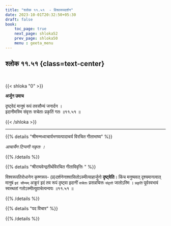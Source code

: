 ```yaml
---
title: "श्लोक ११.५१  - विश्वरूपदर्शन"
date: 2023-10-01T20:32:50+05:30
draft: false
book:
    toc_page: true
    next_page: shloka52
    prev_page: shloka50
    menu : geeta_menu
---
```




## श्लोक ११.५१ {class=text-center}

<br/>

{{< shloka  "0"  >}}

**अर्जुन उवाच**

दृष्ट्वेदं मानुषं रूपं तवसौम्यं जनार्दन ।    
इदानीमस्मि संवृत्तः सचेताः प्रकृतिं गतः ॥११.५१ ॥

{{< /shloka >}}

---


{{% details "श्रीमन्मध्वाचार्यभगवत्पादाचर्य विरचित  गीताभाष्य" %}}

*आचार्येण टिप्पणी नकृतः ।*

{{% /details %}}



{{% details "श्रीराघवेन्द्रतीर्थविरचित गीताविवृत्तिः " %}}

विश्वरूपतिरोधानेन कृष्णरूप- 
(प्र)दर्शनेनाश्वासितोऽस्मीत्याहार्जुनो 
**दृष्ट्वेति**। किंच मनुष्यवत् दृश्यमानत्वात्‌ मानुषं 
`इदं सौम्यम्` अक्रूरं इदं तव
रूपं दृष्ट्वा इदानीं `सचेताः` प्रसन्नचित्तः `संवृत्तो` 
जातोऽस्मि । `प्रकृतिं` पूर्वस्वभावं
स्वस्थतां गतोऽस्मीत्युवाचेत्यन्वयः ॥११.५१ ॥

{{% /details %}}


{{% details "पद विचार" %}}


{{% /details %}}
